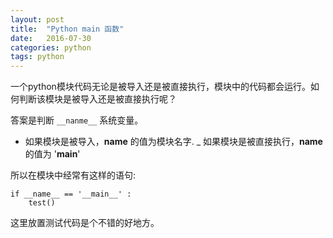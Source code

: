 ```yaml
---
layout: post
title:  "Python main 函数"
date:   2016-07-30
categories: python
tags: python
---
```


一个python模块代码无论是被导入还是被直接执行，模块中的代码都会运行。如何判断该模块是被导入还是被直接执行呢？

答案是判断 `__nanme__` 系统变量。

- 如果模块是被导入，__name__ 的值为模块名字.
_ 如果模块是被直接执行，__name__ 的值为 '__main__'

所以在模块中经常有这样的语句:

    if __name__ == '__main__' :
        test()
        

这里放置测试代码是个不错的好地方。
